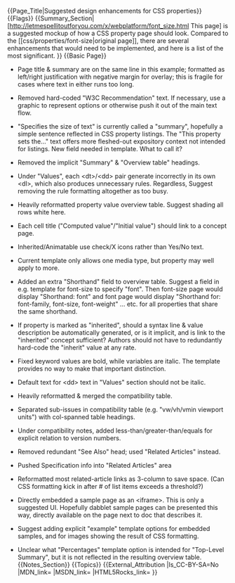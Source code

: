 {{Page_Title|Suggested design enhancements for CSS properties}}
{{Flags}}
{{Summary_Section|[http://letmespellitoutforyou.com/x/webplatform/font_size.html This page] is a suggested mockup of how a CSS property page should look.
Compared to the [[css/properties/font-size|original page]], there are
several enhancements that would need to be implemented, and here is a
list of the most significant.
}}
{{Basic Page}}
* Page title & summary are on the same line in this example; formatted as left/right justification with negative margin for overlay; this is fragile for cases where text in either runs too long.

* Removed hard-coded "W3C Recommendation" text. If necessary, use a graphic to represent options or otherwise push it out of the main text flow.

* "Specifies the size of text" is currently called a "summary", hopefully a simple sentence reflected in CSS property listings.  The "This property sets the..." text offers more fleshed-out expository context not intended for listings. New field needed in template. What to call it?

* Removed the implicit "Summary" & "Overview table" headings.

* Under "Values", each &lt;dt&gt;/&lt;dd&gt; pair generate incorrectly in its own &lt;dl&gt;, which also produces unnecessary rules. Regardless, Suggest removing the rule formatting altogether as too busy.

* Heavily reformatted property value overview table. Suggest shading all rows white here.

* Each cell title ("Computed value"/"Initial value") should link to a concept page.

* Inherited/Animatable use check/X icons rather than Yes/No text.

* Current template only allows one media type, but property may well apply to more.

* Added an extra "Shorthand" field to overview table. Suggest a field in e.g. template for font-size to specify "font". Then font-size page would display "Shorthand: font" and font page would display "Shorthand for: font-family, font-size, font-weight" ... etc. for all properties that share the same shorthand.

* If property is marked as "inherited", should a syntax line & value description be automatically generated, or is it implicit, and is link to the "inherited" concept sufficient? Authors should not have to redundantly hard-code the "inherit" value at any rate.

* Fixed keyword values are bold, while variables are italic. The template provides no way to make that important distinction.

* Default text for &lt;dd&gt; text in "Values" section should not be italic.

* Heavily reformatted & merged the compatibility table.

* Separated sub-issues in compatibility table (e.g. "vw/vh/vmin viewport units") with col-spanned table headings.

* Under compatibility notes, added less-than/greater-than/equals for explicit relation to version numbers.

* Removed redundant "See Also" head; used "Related Articles" instead. 

* Pushed Specification info into "Related Articles" area

* Reformatted most related-article links as 3-column to save space. (Can CSS formatting kick in after # of list items exceeds a threshold?)

* Directly embedded a sample page as an &lt;iframe&gt;. This is only a suggested UI. Hopefully dabblet sample pages can be presented this way, directly available on the page next to doc that describes it.

* Suggest adding explicit "example" template options for embedded samples, and for images showing the result of CSS formatting.

* Unclear what "Percentages" template option is intended for "Top-Level Summary", but it is not reflected in the resulting overview table.
{{Notes_Section}}
{{Topics}}
{{External_Attribution
|Is_CC-BY-SA=No
|MDN_link=
|MSDN_link=
|HTML5Rocks_link=
}}